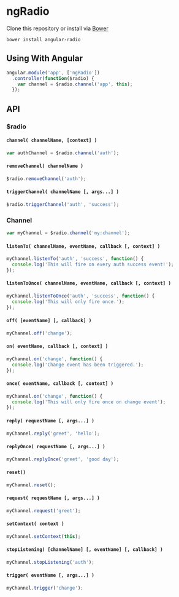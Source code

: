 ngRadio
=======

Clone this repository or install via [Bower](http://bower.io/)

```
bower install angular-radio
```

## Using With Angular

```js
angular.module('app', ['ngRadio'])
  .controller(function($radio) {
    var channel = $radio.channel('app', this);
  });
```

## API

### $radio

#### `channel( channelName, [context] )`

```js
var authChannel = $radio.channel('auth');
```

#### `removeChannel( channelName )`

```js
$radio.removeChannel('auth');
```

#### `triggerChannel( channelName [, args...] )`

```js
$radio.triggerChannel('auth', 'success');
```

### Channel

```js
var myChannel = $radio.channel('my:channel');
```

#### `listenTo( channelName, eventName, callback [, context] )`

```js
myChannel.listenTo('auth', 'success', function() {
  console.log('This will fire on every auth success event!');
});
```

#### `listenToOnce( channelName, eventName, callback [, context] )`

```js
myChannel.listenToOnce('auth', 'success', function() {
  console.log('This will only fire once.');
});
```

#### `off( [eventName] [, callback] )`

```js
myChannel.off('change');
```

#### `on( eventName, callback [, context] )`

```js
myChannel.on('change', function() {
  console.log('Change event has been triggered.');
});
```

#### `once( eventName, callback [, context] )`

```js
myChannel.on('change', function() {
  console.log('This will only fire once on change event');
});
```

#### `reply( requestName [, args...] )`

```js
myChannel.reply('greet', 'hello');
```

#### `replyOnce( requestName [, args...] )`

```js
myChannel.replyOnce('greet', 'good day');
```

#### `reset()`

```js
myChannel.reset();
```

#### `request( requestName [, args...] )`

```js
myChannel.request('greet');
```

#### `setContext( context )`

```js
myChannel.setContext(this);
```

#### `stopListening( [channelName] [, eventName] [, callback] )`

```js
myChannel.stopListening('auth');
```

#### `trigger( eventName [, args...] )`

```js
myChannel.trigger('change');
```